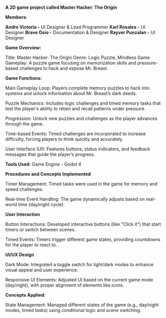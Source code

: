 **A 2D game project called Master Hacker: The Origin**


**Members:**

**Andre Victoria -** UI Designer & Lead Programmer
**Karl Rosales -** UI Designer
**Brave Osio -** Documentation & Designer
**Rayver Punzalan -** UI Designer


**Game Overview:**


Title: Master Hacker: The Origin
Genre: Logic Puzzle, Mindless Game
Gameplay: A puzzle game focusing on memorization skills and pressure-based challenges to hack and expose Mr. Breast.


**Game Functions:**


Main Gameplay Loop: Players complete memory puzzles to hack into systems and unlock information about Mr. Breast’s dark deeds.

Puzzle Mechanics: Includes logic challenges and timed memory tasks that test the player's ability to retain and recall patterns under pressure.

Progression: Unlock new puzzles and challenges as the player advances through the game.

Time-based Events: Timed challenges are incorporated to increase difficulty, forcing players to think quickly and accurately.

User Interface (UI): Features buttons, status indicators, and feedback messages that guide the player’s progress.


**Tools Used:** Game Engine - Godot 4


**Procedures and Concepts Implemented**


Timer Management: Timed tasks were used in the game for memory and speed challenges.

Real-time Event Handling: The game dynamically adjusts based on real-world time (day/night cycle).


**User Interaction**


Button Interactions: Developed interactive buttons (like "Click it") that start timers or switch between scenes.

Timed Events: Timers trigger different game states, providing countdowns for the player to react to.


**UI/UX Design**


Dark Mode: Integrated a toggle switch for light/dark modes to enhance visual appeal and user experience.

Responsive UI Elements: Adjusted UI based on the current game mode (day/night), with proper alignment of elements like icons.


**Concepts Applied:**


State Management: Managed different states of the game (e.g., day/night modes, timed tasks) using conditional logic and scene switching.
